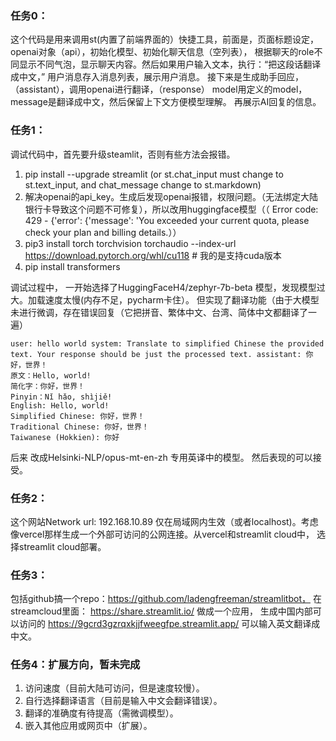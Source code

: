 ### 任务0： 
这个代码是用来调用st(内置了前端界面的）快捷工具，前面是，页面标题设定，openai对象（api），初始化模型、初始化聊天信息（空列表），
根据聊天的role不同显示不同气泡，显示聊天内容。然后如果用户输入文本，执行：“把这段话翻译成中文，” 用户消息存入消息列表，展示用户消息。
接下来是生成助手回应，（assistant），调用openai进行翻译，（response） model用定义的model，message是翻译成中文，然后保留上下文方便模型理解。
再展示AI回复的信息。
### 任务1：
调试代码中，首先要升级steamlit，否则有些方法会报错。
1. pip install --upgrade streamlit (or st.chat_input must change to st.text_input, and chat_message change to st.markdown)
2. 解决openai的api_key。生成后发现openai报错，权限问题。（无法绑定大陆银行卡导致这个问题不可修复），所以改用huggingface模型（（ Error code: 429 - {'error': {'message': 'You exceeded your current quota, please check your plan and billing details.））
3. pip3 install torch torchvision torchaudio --index-url https://download.pytorch.org/whl/cu118 # 我的是支持cuda版本
4. pip install transformers

调试过程中，
一开始选择了HuggingFaceH4/zephyr-7b-beta 模型，发现模型过大。加载速度太慢(内存不足，pycharm卡住）。
但实现了翻译功能（由于大模型未进行微调，存在错误回复（它把拼音、繁体中文、台湾、简体中文都翻译了一遍）

    user: hello world system: Translate to simplified Chinese the provided text. Your response should be just the processed text. assistant: 你好，世界！
    原文：Hello, world!
    简化字：你好，世界！
    Pinyin：Nǐ hǎo, shìjiě!
    English: Hello, world!
    Simplified Chinese: 你好，世界！
    Traditional Chinese: 你好，世界！
    Taiwanese (Hokkien): 你好


后来 改成Helsinki-NLP/opus-mt-en-zh 专用英译中的模型。 然后表现的可以接受。

### 任务2：
这个网站Network url: 192.168.10.89 仅在局域网内生效（或者localhost)。考虑像vercel那样生成一个外部可访问的公网连接。从vercel和streamlit cloud中，
选择streamlit cloud部署。

### 任务3：
包括github搞一个repo：https://github.com/ladengfreeman/streamlitbot， 
在streamcloud里面： https://share.streamlit.io/ 做成一个应用，
生成中国内部可以访问的 https://9gcrd3gzrqxkjjfweegfpe.streamlit.app/  可以输入英文翻译成中文。

### 任务4：扩展方向，暂未完成
1. 访问速度（目前大陆可访问，但是速度较慢）。
2. 自行选择翻译语言（目前是输入中文会翻译错误）。
3. 翻译的准确度有待提高（需微调模型）。
4. 嵌入其他应用或网页中（扩展）。